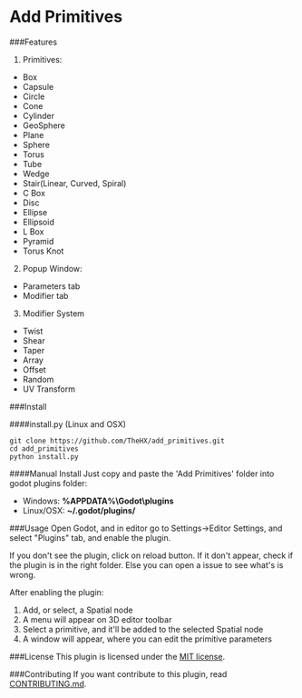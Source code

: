 # Add Primitives

###Features
1. Primitives:
  * Box
  * Capsule
  * Circle
  * Cone
  * Cylinder
  * GeoSphere
  * Plane
  * Sphere
  * Torus
  * Tube
  * Wedge
  * Stair(Linear, Curved, Spiral)
  * C Box
  * Disc
  * Ellipse
  * Ellipsoid
  * L Box
  * Pyramid
  * Torus Knot

2. Popup Window:
  * Parameters tab
  * Modifier tab

3. Modifier System
  * Twist
  * Shear
  * Taper
  * Array
  * Offset
  * Random
  * UV Transform

###Install

####install.py (Linux and OSX)
```
git clone https://github.com/TheHX/add_primitives.git
cd add_primitives
python install.py
```

####Manual Install
Just copy and paste the 'Add Primitives' folder into godot plugins folder:

* Windows: **%APPDATA%\Godot\plugins**
* Linux/OSX: **~/.godot/plugins/**

###Usage
Open Godot, and in editor go to Settings->Editor Settings, and select "Plugins" tab, and enable the plugin. 

If you don't see the plugin, click on reload button. If it don't appear, check if the plugin is in the 
right folder. Else you can open a issue to see what's is wrong.

After enabling the plugin:

1. Add, or select, a Spatial node
3. A menu will appear on 3D editor toolbar
4. Select a primitive, and it'll be added to the selected Spatial node
5. A window will appear, where you can edit the primitive parameters

###License
This plugin is licensed under the [MIT license](https://github.com/TheHX/add_primitives/blob/master/LICENSE.md).

###Contributing
If you want contribute to this plugin, read [CONTRIBUTING.md](https://github.com/TheHX/add_primitives/blob/master/CONTRIBUTING.md).
